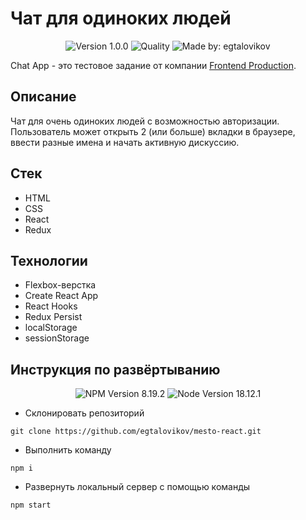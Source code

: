 # Чат для одиноких людей

<p align="center">
    <img alt="Version 1.0.0" src="https://img.shields.io/badge/version-1.0.0-blue" />
    <img alt="Quality" src="https://img.shields.io/badge/status-release-orange.svg" >
    <img alt="Made by: egtalovikov" src="https://img.shields.io/badge/made%20by-egtalovikov-blue" />
</p>

Chat App - это тестовое задание от компании [Frontend Production](https://frontendproduction.com/ru/ "Frontend Production").

## Описание

Чат для очень одиноких людей с возможностью авторизации. Пользователь может открыть 2 (или больше) вкладки в браузере, ввести разные имена и начать активную дискуссию.

## Стек

* HTML
* CSS
* React
* Redux


## Технологии

* Flexbox-верстка
* Create React App
* React Hooks
* Redux Persist
* localStorage
* sessionStorage

## Инструкция по развёртыванию

<p align="center">
    <img alt="NPM Version 8.19.2" src="https://img.shields.io/badge/npm-v8.19.2-blue" />
    <img alt="Node Version 18.12.1" src="https://img.shields.io/badge/node-v18.12.1-blue" />
</p>

* Склонировать репозиторий
```
git clone https://github.com/egtalovikov/mesto-react.git
```
* Выполнить команду
```
npm i
```
* Развернуть локальный сервер с помощью команды
```
npm start
```